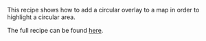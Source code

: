 This recipe shows how to add a circular overlay to a map in order to highlight a circular area.

The full recipe can be found [here](http://developer.xamarin.com/recipes/cross-platform/xamarin-forms/maps/map-overlay/circle/).
